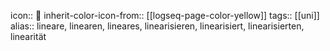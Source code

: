 icon:: 📏
inherit-color-icon-from:: [[logseq-page-color-yellow]]
tags:: [[uni]] 
alias:: lineare, linearen, lineares, linearisieren, linearisiert, linearisierten, linearität
